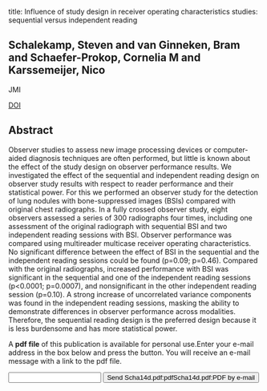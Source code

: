 title: Influence of study design in receiver operating characteristics studies: sequential versus independent reading

## Schalekamp, Steven and van Ginneken, Bram and Schaefer-Prokop, Cornelia M and Karssemeijer, Nico
JMI

<a href="https://doi.org/10.1117/1.JMI.1.1.015501">DOI</a>

## Abstract
Observer studies to assess new image processing devices or computer-aided diagnosis techniques are often performed, but little is known about the effect of the study design on observer performance results. We investigated the effect of the sequential and independent reading design on observer study results with respect to reader performance and their statistical power. For this we performed an observer study for the detection of lung nodules with bone-suppressed images (BSIs) compared with original chest radiographs. In a fully crossed observer study, eight observers assessed a series of 300 radiographs four times, including one assessment of the original radiograph with sequential BSI and two independent reading sessions with BSI. Observer performance was compared using multireader multicase receiver operating characteristics. No significant difference between the effect of BSI in the sequential and the independent reading sessions could be found (p=0.09; p=0.46). Compared with the original radiographs, increased performance with BSI was significant in the sequential and one of the independent reading sessions (p<0.0001; p=0.0007), and nonsignificant in the other independent reading session (p=0.10). A strong increase of uncorrelated variance components was found in the independent reading sessions, masking the ability to demonstrate differences in observer performance across modalities. Therefore, the sequential reading design is the preferred design because it is less burdensome and has more statistical power.

A <b>pdf file</b> of this publication is available for personal use.Enter your e-mail address in the box below and press the button. You will receive an e-mail message with a link to the pdf file.
<form action="sender.php">  <input type="text" name="email">  <input type="submit" value="Send Scha14d.pdf:pdfScha14d.pdf:PDF by e-mail"></form>